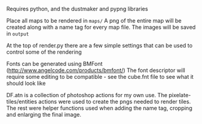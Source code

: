 Requires python, and the dustmaker and pypng libraries

Place all maps to be rendered in `maps/`
A png of the entire map will be created along with a name tag for every map file.
The images will be saved in `output`

At the top of render.py there are a few simple settings that can be used to control some of the rendering

Fonts can be generated using BMFont (http://www.angelcode.com/products/bmfont/)
The font descriptor will require some editing to be compatible - see the cube.fnt file to see what it should look like

DF.atn is a collection of photoshop actions for my own use.
The pixelate-tiles/entities actions were used to create the pngs needed to render tiles.
The rest were helper functions used when adding the name tag, cropping and enlarging the final image.
